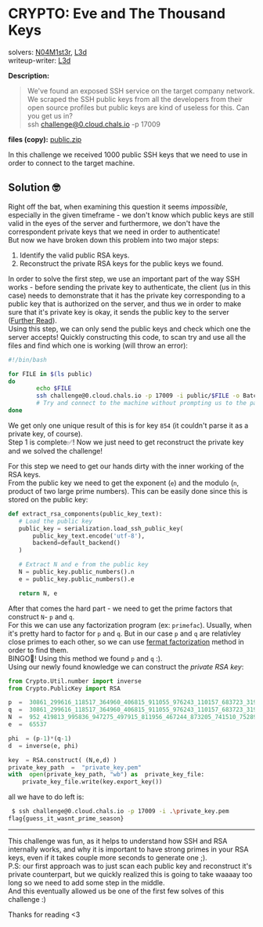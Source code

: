 # CRYPTO: Eve and The Thousand Keys
solvers: [N04M1st3r](https://github.com/N04M1st3r), [L3d](https://github.com/imL3d)  
writeup-writer: [L3d](https://github.com/imL3d)  

**Description:**
> We've found an exposed SSH service on the target company network. We scraped the SSH public keys from all the developers from their open source profiles but public keys are kind of useless for this. Can you get us in?  
> ssh challenge@0.cloud.chals.io -p 17009

**files (copy):** [public.zip](files/public.zip)  

In this challenge we received 1000 public SSH keys that we need to use in order to connect to the target machine.
## Solution 🤓
Right off the bat, when examining this question it seems _impossible_, especially in the given timeframe - we don't know which public keys are still valid in the eyes of the server and furthermore, we don't have the correspondent private keys that we need in order to authenticate!  
But now we have broken down this problem into two major steps:
1. Identify the valid public RSA keys.
2. Reconstruct the private RSA keys for the public keys we found.   

In order to solve the first step, we use an important part of the way SSH works - before sending the private key to authenticate, the client (us in this case) needs to demonstrate that it has the private key corresponding to a public key that is authorized on the server, and thus we in order to make sure that it's private key is okay, it sends the public key to the server ([Further Read](https://security.stackexchange.com/questions/152594/understanding-the-offering-rsa-public-key-step-during-ssh-connection-initializ)).  
Using this step, we can only send the public keys and check which one the server accepts!
Quickly constructing this code, to scan try and use all the files and find which one is working (will throw an error):
```bash
#!/bin/bash

for FILE in $(ls public)
do
        echo $FILE
        ssh challenge@0.cloud.chals.io -p 17009 -i public/$FILE -o BatchMode=yes -o StrictHostKeyChecking=no
        # Try and connect to the machine without prompting us to the password
done
```
We get only one unique result of this is for key  `854` (it couldn't parse it as a private key, of course).  
 Step 1 is complete✅! Now we just need to get reconstruct the private key and we solved the challenge!   
  
 For this step we need to get our hands dirty with the inner working of the RSA keys.   
 From the public key we need to get the exponent (`e`) and the modulo (`n`, product of two large prime numbers). This can be easily done since this is stored on the public key:
 ```python
def extract_rsa_components(public_key_text):
    # Load the public key
    public_key = serialization.load_ssh_public_key(
        public_key_text.encode('utf-8'),
        backend=default_backend()
    )

    # Extract N and e from the public key
    N = public_key.public_numbers().n
    e = public_key.public_numbers().e

    return N, e
 ```
After that comes the hard part - we need to get the prime factors that construct `N`- `p` and `q`.  
For this we can use any factorization program (ex: `primefac`). Usually, when it's pretty hard to factor for `p` and `q`. But in our case `p` and `q` are relativley close primes to each other, so we can use [fermat factorization](https://fermatattack.secvuln.info/) method in order to find them.  
BINGO🥳! Using this method we found `p` and `q` :).  
Using our newly found knowledge we can construct the _private RSA key_:
```python
from Crypto.Util.number import inverse
from Crypto.PublicKey import RSA

p  =  30861_299616_118517_364960_406815_911055_976243_110157_683723_319442_022873_349805_419532_151757_039189_854767_848548_715555_865687_768882_574244_301553_049602_003559_100636_144903_896877_173789_553598_765259_403720_551124_697870_578287_287262_101929_970140_879662_863582_135843_358217_467942_231087_553356_176050_156208_156525_711112_211997_263141_509728_630639_228901_822847_186260_694710_469056_713124_099983_925425_183538_773140_902560_773853_220066_101946_250791_679802_294219_974455_544074_264409_998357_403679_214832_515768_482336_566193_088628_924203_936027_207609_854925_079137_622222_790588_341307_879490_778229_706710_050341_839987_087470_733731_205351_304558_418796_553185_016142_376769_459733_857564_487527
q  =  30861_299616_118517_364960_406815_911055_976243_110157_683723_319442_022873_349805_419532_151757_039189_854767_848548_715555_865687_768882_574244_301553_049602_003559_100636_144903_896877_173789_553598_765259_403720_551124_697870_578287_287262_101929_970140_879662_863582_135843_358217_467942_231087_553356_176050_156208_156525_711112_211997_263141_509728_630639_228901_822847_186260_694710_469056_713124_099983_925425_183538_773140_902560_773853_220066_101946_250791_679802_294219_974455_544074_264409_998357_403679_214832_515768_482336_566193_088628_924203_936027_207609_854925_079137_622222_790588_341307_879490_778229_706710_050341_839987_087470_733731_205351_304558_418796_553185_016142_376769_459733_857564_489057
N  =  952_419813_995836_947275_497915_811956_467244_873205_741510_752896_284035_314516_961739_679178_389693_778475_589695_117585_714904_018177_262141_939242_553848_717016_738701_193627_687579_521562_942892_529305_886395_450474_932710_088165_653853_573541_423903_825238_859633_051272_624257_763712_501795_538764_924058_575819_125749_832903_797895_218009_087685_147449_103151_872561_760345_651418_181162_698899_642092_409478_972988_923250_588900_640764_775330_242974_742049_126979_359141_500912_010940_902199_691552_097606_346988_592773_480778_604969_241348_737658_545197_044078_207578_215236_325880_048570_005698_902151_429681_738214_882907_076930_579854_871136_781308_235712_152932_281441_682193_300190_605834_194733_306012_347602_106783_778522_374410_138013_579552_220695_209495_922305_403459_241560_590013_776624_848008_178680_512295_080648_678693_582250_079291_305944_285720_547730_709602_412666_295581_860165_423635_285892_574190_567667_254940_521202_137352_530558_148128_828200_595066_102187_154831_079723_828239_299147_225649_933271_723464_971702_849899_341596_100283_328423_968424_257513_376485_094862_650220_806148_003910_152608_322946_875062_589536_883910_291665_237184_170718_718649_446339_273245_032170_921852_277454_427644_318175_432552_065601_558775_385138_833520_330849_738734_334134_361153_824649_984248_398192_693906_734178_959368_337043_068436_362753_410330_180723_156553_139936_369421_374896_668097_702304_743651_519804_492039
e  =  65537

phi  = (p-1)*(q-1)
d  = inverse(e, phi)

key  = RSA.construct( (N,e,d) )
private_key_path  =  "private_key.pem"
with  open(private_key_path, "wb") as  private_key_file:
	private_key_file.write(key.export_key())
```
all we have to do left is:  
```bash
 $ ssh challenge@0.cloud.chals.io -p 17009 -i .\private_key.pem
flag{guess_it_wasnt_prime_season}
```
    
---
This challenge was fun, as it helps to understand how SSH and RSA internally works, and why it is important to have strong primes in your RSA keys, even if it takes couple more seconds to generate one ;).  
P.S: our first approach was to just scan each public key and reconstruct it's private counterpart, but we quickly realized this is going to take waaaay too long so we need to add some step in the middle.  
And this eventually allowed us be one of the first few solves of this challenge :)
  
Thanks for reading <3
